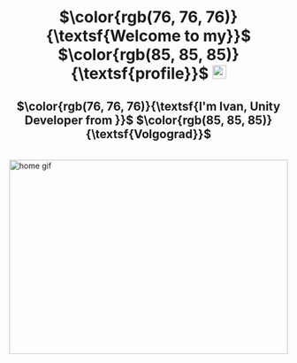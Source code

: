 [//]: # (Header)
<div>
    <h1 align="center">
        $\color{rgb(76, 76, 76)}{\textsf{Welcome to my}}$
        $\color{rgb(85, 85, 85)}{\textsf{profile}}$
        <img alt="hey" src="https://github.com/MikhailGulkin/MikhailGulkin/blob/main/assets/common/hey.gif?raw=true" width="25px"> 
    </h1>
    <h2 align="center"> 
        $\color{rgb(76, 76, 76)}{\textsf{I'm Ivan, Unity Developer from }}$
        $\color{rgb(85, 85, 85)}{\textsf{Volgograd}}$
    </h2>
    <br>
        <img  width="100%" height="30%" src="https://i.ytimg.com/vi/_ITiwPMUzho/maxresdefault.jpg" alt="home gif"/>
   

</div>


[//]: # (Body)

[//]: # (First Patr)


<!--
**Phoenix-12/Phoenix-12** is a ✨ _special_ ✨ repository because its `README.md` (this file) appears on your GitHub profile.

Here are some ideas to get you started:

- 🔭 I’m currently working on ...
- 🌱 I’m currently learning ...
- 👯 I’m looking to collaborate on ...
- 🤔 I’m looking for help with ...
- 💬 Ask me about ...
- 📫 How to reach me: ...
- 😄 Pronouns: ...
- ⚡ Fun fact: ...
-->
